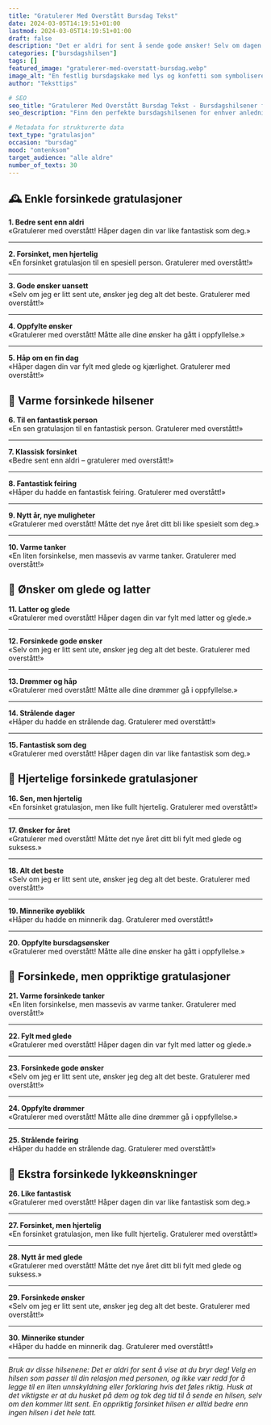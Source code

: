 ```yaml
---
title: "Gratulerer Med Overstått Bursdag Tekst"
date: 2024-03-05T14:19:51+01:00
lastmod: 2024-03-05T14:19:51+01:00
draft: false
description: "Det er aldri for sent å sende gode ønsker! Selv om dagen har passert, kan en oppriktig og varm forsinket bursdagshilsen fortsatt bringe glede og vise at du bryr deg. En forsinket gratulasjon forteller at du tenker på personen, selv om timingen ikke var perfekt. I denne samlingen finner du flere måter å si gratulerer med overstått bursdag på, slik at du kan uttrykke dine gode ønsker med varme og omtanke."
categories: ["bursdagshilsen"]
tags: []
featured_image: "gratulerer-med-overstatt-bursdag.webp"
image_alt: "En festlig bursdagskake med lys og konfetti som symboliserer en forsinket bursdagsfeiring"
author: "Teksttips"

# SEO
seo_title: "Gratulerer Med Overstått Bursdag Tekst - Bursdagshilsener for alle anledninger"
seo_description: "Finn den perfekte bursdagshilsenen for enhver anledning. Vi har samlet de beste forslagene til gratulerer med overstått bursdag tekst."

# Metadata for strukturerte data
text_type: "gratulasjon"
occasion: "bursdag"
mood: "omtenksom"
target_audience: "alle aldre"
number_of_texts: 30
---
```



## 🕰️ Enkle forsinkede gratulasjoner

**1. Bedre sent enn aldri**  
«Gratulerer med overstått! Håper dagen din var like fantastisk som deg.»

---

**2. Forsinket, men hjertelig**  
«En forsinket gratulasjon til en spesiell person. Gratulerer med overstått!»

---

**3. Gode ønsker uansett**  
«Selv om jeg er litt sent ute, ønsker jeg deg alt det beste. Gratulerer med overstått!»

---

**4. Oppfylte ønsker**  
«Gratulerer med overstått! Måtte alle dine ønsker ha gått i oppfyllelse.»

---

**5. Håp om en fin dag**  
«Håper dagen din var fylt med glede og kjærlighet. Gratulerer med overstått!»

## 🎈 Varme forsinkede hilsener

**6. Til en fantastisk person**  
«En sen gratulasjon til en fantastisk person. Gratulerer med overstått!»

---

**7. Klassisk forsinket**  
«Bedre sent enn aldri – gratulerer med overstått!»

---

**8. Fantastisk feiring**  
«Håper du hadde en fantastisk feiring. Gratulerer med overstått!»

---

**9. Nytt år, nye muligheter**  
«Gratulerer med overstått! Måtte det nye året ditt bli like spesielt som deg.»

---

**10. Varme tanker**  
«En liten forsinkelse, men massevis av varme tanker. Gratulerer med overstått!»

## 🌟 Ønsker om glede og latter

**11. Latter og glede**  
«Gratulerer med overstått! Håper dagen din var fylt med latter og glede.»

---

**12. Forsinkede gode ønsker**  
«Selv om jeg er litt sent ute, ønsker jeg deg alt det beste. Gratulerer med overstått!»

---

**13. Drømmer og håp**  
«Gratulerer med overstått! Måtte alle dine drømmer gå i oppfyllelse.»

---

**14. Strålende dager**  
«Håper du hadde en strålende dag. Gratulerer med overstått!»

---

**15. Fantastisk som deg**  
«Gratulerer med overstått! Håper dagen din var like fantastisk som deg.»

## 💌 Hjertelige forsinkede gratulasjoner

**16. Sen, men hjertelig**  
«En forsinket gratulasjon, men like fullt hjertelig. Gratulerer med overstått!»

---

**17. Ønsker for året**  
«Gratulerer med overstått! Måtte det nye året ditt bli fylt med glede og suksess.»

---

**18. Alt det beste**  
«Selv om jeg er litt sent ute, ønsker jeg deg alt det beste. Gratulerer med overstått!»

---

**19. Minnerike øyeblikk**  
«Håper du hadde en minnerik dag. Gratulerer med overstått!»

---

**20. Oppfylte bursdagsønsker**  
«Gratulerer med overstått! Måtte alle dine ønsker ha gått i oppfyllelse.»

## 🎁 Forsinkede, men oppriktige gratulasjoner

**21. Varme forsinkede tanker**  
«En liten forsinkelse, men massevis av varme tanker. Gratulerer med overstått!»

---

**22. Fylt med glede**  
«Gratulerer med overstått! Håper dagen din var fylt med latter og glede.»

---

**23. Forsinkede gode ønsker**  
«Selv om jeg er litt sent ute, ønsker jeg deg alt det beste. Gratulerer med overstått!»

---

**24. Oppfylte drømmer**  
«Gratulerer med overstått! Måtte alle dine drømmer gå i oppfyllelse.»

---

**25. Strålende feiring**  
«Håper du hadde en strålende dag. Gratulerer med overstått!»

## 🎊 Ekstra forsinkede lykkeønskninger

**26. Like fantastisk**  
«Gratulerer med overstått! Håper dagen din var like fantastisk som deg.»

---

**27. Forsinket, men hjertelig**  
«En forsinket gratulasjon, men like fullt hjertelig. Gratulerer med overstått!»

---

**28. Nytt år med glede**  
«Gratulerer med overstått! Måtte det nye året ditt bli fylt med glede og suksess.»

---

**29. Forsinkede ønsker**  
«Selv om jeg er litt sent ute, ønsker jeg deg alt det beste. Gratulerer med overstått!»

---

**30. Minnerike stunder**  
«Håper du hadde en minnerik dag. Gratulerer med overstått!»

---

*Bruk av disse hilsenene: Det er aldri for sent å vise at du bryr deg! Velg en hilsen som passer til din relasjon med personen, og ikke vær redd for å legge til en liten unnskyldning eller forklaring hvis det føles riktig. Husk at det viktigste er at du husket på dem og tok deg tid til å sende en hilsen, selv om den kommer litt sent. En oppriktig forsinket hilsen er alltid bedre enn ingen hilsen i det hele tatt.*